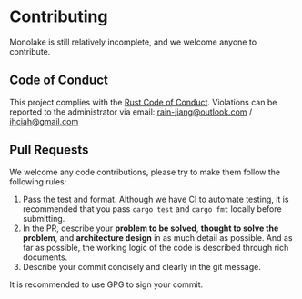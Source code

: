# Contributing

Monolake is still relatively incomplete, and we welcome anyone to contribute.

## Code of Conduct

This project complies with the [Rust Code of Conduct](https://www.rust-lang.org/policies/code-of-conduct). Violations can be reported to the administrator via email: rain-jiang@outlook.com / ihciah@gmail.com

## Pull Requests

We welcome any code contributions, please try to make them follow the following rules:

1. Pass the test and format. Although we have CI to automate testing, it is recommended that you pass `cargo test` and `cargo fmt` locally before submitting.
2. In the PR, describe your **problem to be solved**, **thought to solve the problem**, and **architecture design** in as much detail as possible. And as far as possible, the working logic of the code is described through rich documents.
3. Describe your commit concisely and clearly in the git message.

It is recommended to use GPG to sign your commit.
